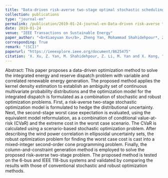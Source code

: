 ```yaml
---
title: "Data-driven risk-averse two-stage optimal stochastic scheduling of energy and reserve with correlated wind power"
collection: publications
type: "journal-en"
permalink: /publication/2019-01-24-journal-en-Data-driven risk-averse two-stage optimal stochastic scheduling of energy and reserve with correlated wind power
date: 2019-01-24
venue: "IEEE Transactions on Sustainable Energy"
paper_author: "<b>Xiaoyuan Xu</b>, Zheng Yan, Mohammad Shahidehpour*, Zhiyi Li, Mingyu Yan, Xiangrui Kong"
corresponding: True
remark: "(SCI)"
paperurl: "https://ieeexplore.ieee.org/document/8625475"
citation: 'X. Xu, Z. Yan, M. Shahidehpour, Z. Li, M. Yan and X. Kong, "Data-driven risk-averse two-stage optimal stochastic scheduling of energy and reserve with correlated wind power," <i>IEEE Transactions on Sustainable Energy</i>, vol. 11, no. 1, pp. 436-447, 2020.'
---
```


Abstract:
This paper proposes a data-driven optimization method to solve the integrated energy and reserve dispatch problem with variable and correlated renewable energy generation. The proposed method applies the kernel density estimation to establish an ambiguity set of continuous multivariate probability distributions and the optimization model for the integrated dispatch is formulated as a combination of stochastic and robust optimization problems. First, a risk-averse two-stage stochastic optimization model is formulated to hedge the distributional uncertainty. Next, the second-stage worst case expectation is evaluated, using the equivalent model reformulation, as a combination of conditional value-at-risk (CVaR) and the extreme cost in the worst case scenario. The CVaR is calculated using a scenario-based stochastic optimization problem. After describing the wind power correlation in ellipsoidal uncertainty sets, the robust optimization problem for finding the worst case cost is cast into a mixed-integer second-order cone programming problem. Finally, the column-and-constraint generation method is employed to solve the proposed risk-averse two-stage problem. The proposed method is tested on the 6-bus and IEEE 118-bus systems and validated by comparing the results with those of conventional stochastic and robust optimization methods.